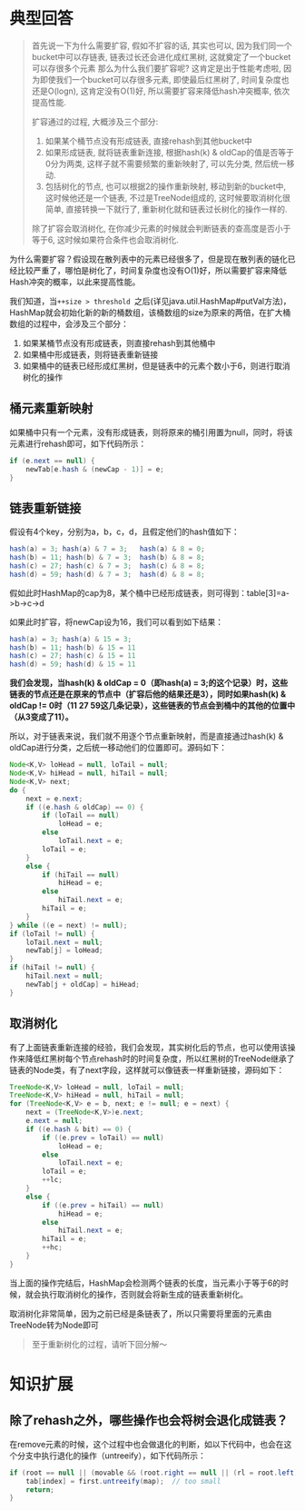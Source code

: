 # 典型回答

> 首先说一下为什么需要扩容, 假如不扩容的话, 其实也可以, 因为我们同一个bucket中可以存链表, 链表过长还会进化成红黑树, 这就奠定了一个bucket可以存很多个元素
> 那么为什么我们要扩容呢?
> 	这肯定是出于性能考虑啦, 因为即使我们一个bucket可以存很多元素, 即使最后红黑树了, 时间复杂度也还是O(logn), 这肯定没有O(1)好, 所以需要扩容来降低hash冲突概率, 依次提高性能.
> 
> 扩容通过的过程, 大概涉及三个部分:
> 	1. 如果某个桶节点没有形成链表, 直接rehash到其他bucket中
> 	2. 如果形成链表, 就将链表重新连接, 根据hash(k) & oldCap的值是否等于0分为两类, 这样子就不需要频繁的重新映射了, 可以先分类, 然后统一移动.
> 	3. 包括树化的节点, 也可以根据2的操作重新映射, 移动到新的bucket中, 这时候他还是一个链表, 不过是TreeNode组成的, 这时候要取消树化很简单, 直接转换一下就行了, 重新树化就和链表过长树化的操作一样的.
> 	   
> 除了扩容会取消树化, 在你减少元素的时候就会判断链表的查高度是否小于等于6, 这时候如果符合条件也会取消树化.

为什么需要扩容？假设现在散列表中的元素已经很多了，但是现在散列表的链化已经比较严重了，哪怕是树化了，时间复杂度也没有O(1)好，所以需要扩容来降低Hash冲突的概率，以此来提高性能。



我们知道，当`++size > threshold `之后(详见java.util.HashMap#putVal方法)，HashMap就会初始化新的新的桶数组，该桶数组的size为原来的两倍，在扩大桶数组的过程中，会涉及三个部分：

1. 如果某桶节点没有形成链表，则直接rehash到其他桶中
2. 如果桶中形成链表，则将链表重新链接
3. 如果桶中的链表已经形成红黑树，但是链表中的元素个数小于6，则进行取消树化的操作

## 桶元素重新映射
如果桶中只有一个元素，没有形成链表，则将原来的桶引用置为null，同时，将该元素进行rehash即可，如下代码所示：

```java
if (e.next == null) {
    newTab[e.hash & (newCap - 1)] = e;
}
```

## 链表重新链接
假设有4个key，分别为a，b，c，d，且假定他们的hash值如下：

```java
hash(a) = 3; hash(a) & 7 = 3;   hash(a) & 8 = 0; 
hash(b) = 11; hash(b) & 7 = 3;  hash(b) & 8 = 8; 
hash(c) = 27; hash(c) & 7 = 3;  hash(c) & 8 = 8;  
hash(d) = 59; hash(d) & 7 = 3;  hash(d) & 8 = 8; 
```

假如此时HashMap的cap为8，某个桶中已经形成链表，则可得到：table[3]=a->b->c->d

如果此时扩容，将newCap设为16，我们可以看到如下结果：

```java
hash(a) = 3; hash(a) & 15 = 3; 
hash(b) = 11; hash(b) & 15 = 11
hash(c) = 27; hash(c) & 15 = 11
hash(d) = 59; hash(d) & 15 = 11
```



**我们会发现，当hash(k) & oldCap = 0（即hash(a) = 3;的这个记录）时，这些链表的节点还是在原来的节点中（扩容后他的结果还是3），同时如果hash(k) & oldCap != 0时（11 27 59这几条记录），这些链表的节点会到桶中的其他的位置中（从3变成了11）。**



所以，对于链表来说，我们就不用逐个节点重新映射，而是直接通过hash(k) & oldCap进行分类，之后统一移动他们的位置即可。源码如下：

```java
Node<K,V> loHead = null, loTail = null;
Node<K,V> hiHead = null, hiTail = null;
Node<K,V> next;
do {
    next = e.next;
    if ((e.hash & oldCap) == 0) {
        if (loTail == null)
            loHead = e;
        else
            loTail.next = e;
        loTail = e;
    }
    else {
        if (hiTail == null)
            hiHead = e;
        else
            hiTail.next = e;
        hiTail = e;
    }
} while ((e = next) != null);
if (loTail != null) {
    loTail.next = null;
    newTab[j] = loHead;
}
if (hiTail != null) {
    hiTail.next = null;
    newTab[j + oldCap] = hiHead;
}
```

## 取消树化
有了上面链表重新连接的经验，我们会发现，其实树化后的节点，也可以使用该操作来降低红黑树每个节点rehash时的时间复杂度，所以红黑树的TreeNode继承了链表的Node类，有了next字段，这样就可以像链表一样重新链接，源码如下：

```java
TreeNode<K,V> loHead = null, loTail = null;
TreeNode<K,V> hiHead = null, hiTail = null;
for (TreeNode<K,V> e = b, next; e != null; e = next) {
    next = (TreeNode<K,V>)e.next;
    e.next = null;
    if ((e.hash & bit) == 0) {
        if ((e.prev = loTail) == null)
            loHead = e;
        else
            loTail.next = e;
        loTail = e;
        ++lc;
    }
    else {
        if ((e.prev = hiTail) == null)
            hiHead = e;
        else
            hiTail.next = e;
        hiTail = e;
        ++hc;
    }
}
```

当上面的操作完结后，HashMap会检测两个链表的长度，当元素小于等于6的时候，就会执行取消树化的操作，否则就会将新生成的链表重新树化。

取消树化非常简单，因为之前已经是条链表了，所以只需要将里面的元素由TreeNode转为Node即可

> 至于重新树化的过程，请听下回分解～

# 知识扩展
## 除了rehash之外，哪些操作也会将树会退化成链表？
在remove元素的时候，这个过程中也会做退化的判断，如以下代码中，也会在这个分支中执行退化的操作（untreeify），如下代码所示：

```java
if (root == null || (movable && (root.right == null || (rl = root.left) == null|| rl.left == null))) {
  	tab[index] = first.untreeify(map);  // too small
    return;
}
```



